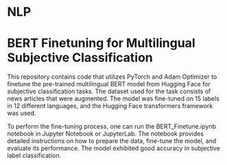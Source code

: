 # NLP
# BERT Finetuning for Multilingual Subjective Classification
This repository contains code that utilizes PyTorch and Adam Optimizer to finetune the pre-trained multilingual BERT model from Hugging Face for subjective classification tasks. The dataset used for the task consists of news articles that were augmented. The model was fine-tuned on 15 labels in 12 different languages, and the Hugging Face transformers framework was used.


To perform the fine-tuning process, one can run the BERT_Finetune.ipynb notebook in Jupyter Notebook or JupyterLab. The notebook provides detailed instructions on how to prepare the data, fine-tune the model, and evaluate its performance. The model exhibited good accuracy in subjective label classification.
